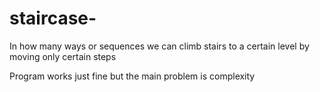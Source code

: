 # staircase-
In how many ways or sequences we can climb stairs to a certain level by moving only certain steps

Program works just fine but the main problem is complexity
